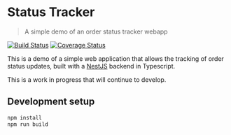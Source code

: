 # Status Tracker

> A simple demo of an order status tracker webapp

[![Build Status](https://travis-ci.com/danielbackus/statustracker.svg?branch=master)](https://travis-ci.com/danielbackus/statustracker)
[![Coverage Status](https://coveralls.io/repos/github/danielbackus/statustracker/badge.svg?branch=master)](https://coveralls.io/github/danielbackus/statustracker?branch=master)

This is a demo of a simple web application that allows the tracking of order status updates, built with a [NestJS](https://github.com/nestjs/nest) backend in Typescript.

This is a work in progress that will continue to develop.

## Development setup

```sh
npm install
npm run build
```
